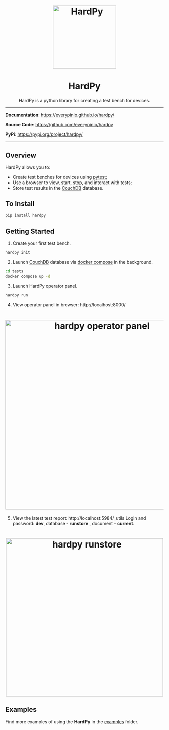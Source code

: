 <h1 align="center">
    <img src="https://everypinio.github.io/hardpy/img/logo256.png" alt="HardPy" style="width:200px;">
</h1>

<h1 align="center">
    <b>HardPy</b>
</h1>

<p align="center">
HardPy is a python library for creating a test bench for devices.
</p>

---

**Documentation**: <a href=https://everypinio.github.io/hardpy/ target="_blank">https://everypinio.github.io/hardpy/</a>

**Source Code**: <a href=https://github.com/everypinio/hardpy target="_blank">https://github.com/everypinio/hardpy</a>

**PyPi**: <a href=https://pypi.org/project/hardpy/ target="_blank">https://pypi.org/project/hardpy/</a>

---

## Overview

HardPy allows you to:

* Create test benches for devices using [pytest](https://docs.pytest.org/);
* Use a browser to view, start, stop, and interact with tests;
* Store test results in the [CouchDB](https://couchdb.apache.org/) database.

## To Install

```bash
pip install hardpy
```

## Getting Started

1. Create your first test bench.
```bash
hardpy init
```
2. Launch [CouchDB](https://couchdb.apache.org/) database via [docker compose](https://docs.docker.com/compose/) in the background.
```bash
cd tests
docker compose up -d
```
3. Launch HardPy operator panel.
```bash
hardpy run
```
4. View operator panel in browser: http://localhost:8000/

  <h1 align="center">
      <img src="https://everypinio.github.io/hardpy/img/hardpy_operator_panel_hello_hardpy.png"
      alt="hardpy operator panel" style="width:600px;">
  </h1>

5. View the latest test report: http://localhost:5984/_utils
  Login and password: **dev**, database - **runstore** , document - **current**.

  <h1 align="center">
      <img src="https://everypinio.github.io/hardpy/img/runstore_hello_hardpy.png"
      alt="hardpy runstore" style="width:500px;">
  </h1>

## Examples

Find more examples of using the **HardPy** in the [examples](./examples/) folder.
